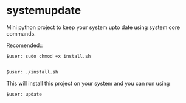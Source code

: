 # systemupdate

Mini python project to keep your system upto date using system core commands.

Recomended::

  	$user: sudo chmod +x install.sh


  	$user: ./install.sh
    
This will install this project on your system and you can run using
   
    $user: update 
